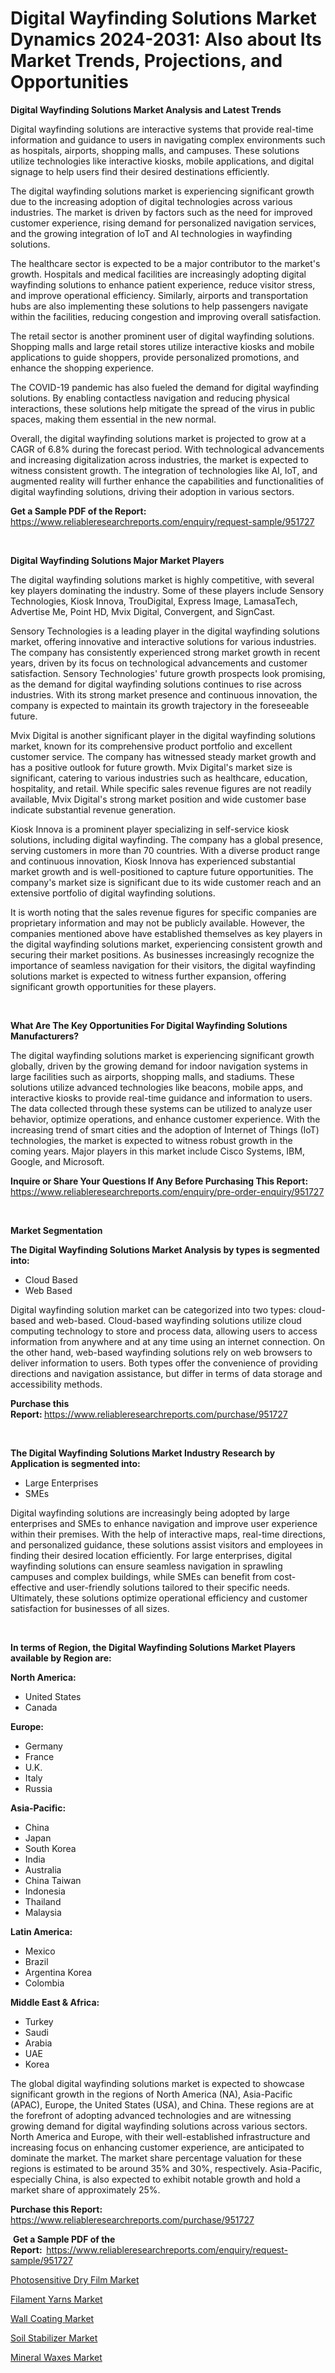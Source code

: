 <p><h1>Digital Wayfinding Solutions Market Dynamics 2024-2031: Also about Its Market Trends, Projections, and Opportunities</h1></p><p><strong>Digital Wayfinding Solutions Market Analysis and Latest Trends</strong></p>
<p><p>Digital wayfinding solutions are interactive systems that provide real-time information and guidance to users in navigating complex environments such as hospitals, airports, shopping malls, and campuses. These solutions utilize technologies like interactive kiosks, mobile applications, and digital signage to help users find their desired destinations efficiently.</p><p>The digital wayfinding solutions market is experiencing significant growth due to the increasing adoption of digital technologies across various industries. The market is driven by factors such as the need for improved customer experience, rising demand for personalized navigation services, and the growing integration of IoT and AI technologies in wayfinding solutions.</p><p>The healthcare sector is expected to be a major contributor to the market's growth. Hospitals and medical facilities are increasingly adopting digital wayfinding solutions to enhance patient experience, reduce visitor stress, and improve operational efficiency. Similarly, airports and transportation hubs are also implementing these solutions to help passengers navigate within the facilities, reducing congestion and improving overall satisfaction.</p><p>The retail sector is another prominent user of digital wayfinding solutions. Shopping malls and large retail stores utilize interactive kiosks and mobile applications to guide shoppers, provide personalized promotions, and enhance the shopping experience.</p><p>The COVID-19 pandemic has also fueled the demand for digital wayfinding solutions. By enabling contactless navigation and reducing physical interactions, these solutions help mitigate the spread of the virus in public spaces, making them essential in the new normal.</p><p>Overall, the digital wayfinding solutions market is projected to grow at a CAGR of 6.8% during the forecast period. With technological advancements and increasing digitalization across industries, the market is expected to witness consistent growth. The integration of technologies like AI, IoT, and augmented reality will further enhance the capabilities and functionalities of digital wayfinding solutions, driving their adoption in various sectors.</p></p>
<p><strong>Get a Sample PDF of the Report:&nbsp;</strong> <a href="https://www.reliableresearchreports.com/enquiry/request-sample/951727">https://www.reliableresearchreports.com/enquiry/request-sample/951727</a></p>
<p>&nbsp;</p>
<p><strong>Digital Wayfinding Solutions Major Market Players</strong></p>
<p><p>The digital wayfinding solutions market is highly competitive, with several key players dominating the industry. Some of these players include Sensory Technologies, Kiosk Innova, TrouDigital, Express Image, LamasaTech, Advertise Me, Point HD, Mvix Digital, Convergent, and SignCast.</p><p>Sensory Technologies is a leading player in the digital wayfinding solutions market, offering innovative and interactive solutions for various industries. The company has consistently experienced strong market growth in recent years, driven by its focus on technological advancements and customer satisfaction. Sensory Technologies' future growth prospects look promising, as the demand for digital wayfinding solutions continues to rise across industries. With its strong market presence and continuous innovation, the company is expected to maintain its growth trajectory in the foreseeable future.</p><p>Mvix Digital is another significant player in the digital wayfinding solutions market, known for its comprehensive product portfolio and excellent customer service. The company has witnessed steady market growth and has a positive outlook for future growth. Mvix Digital's market size is significant, catering to various industries such as healthcare, education, hospitality, and retail. While specific sales revenue figures are not readily available, Mvix Digital's strong market position and wide customer base indicate substantial revenue generation.</p><p>Kiosk Innova is a prominent player specializing in self-service kiosk solutions, including digital wayfinding. The company has a global presence, serving customers in more than 70 countries. With a diverse product range and continuous innovation, Kiosk Innova has experienced substantial market growth and is well-positioned to capture future opportunities. The company's market size is significant due to its wide customer reach and an extensive portfolio of digital wayfinding solutions.</p><p>It is worth noting that the sales revenue figures for specific companies are proprietary information and may not be publicly available. However, the companies mentioned above have established themselves as key players in the digital wayfinding solutions market, experiencing consistent growth and securing their market positions. As businesses increasingly recognize the importance of seamless navigation for their visitors, the digital wayfinding solutions market is expected to witness further expansion, offering significant growth opportunities for these players.</p></p>
<p>&nbsp;</p>
<p><strong>What Are The Key Opportunities For Digital Wayfinding Solutions Manufacturers?</strong></p>
<p><p>The digital wayfinding solutions market is experiencing significant growth globally, driven by the growing demand for indoor navigation systems in large facilities such as airports, shopping malls, and stadiums. These solutions utilize advanced technologies like beacons, mobile apps, and interactive kiosks to provide real-time guidance and information to users. The data collected through these systems can be utilized to analyze user behavior, optimize operations, and enhance customer experience. With the increasing trend of smart cities and the adoption of Internet of Things (IoT) technologies, the market is expected to witness robust growth in the coming years. Major players in this market include Cisco Systems, IBM, Google, and Microsoft.</p></p>
<p><strong>Inquire or Share Your Questions If Any Before Purchasing This Report:</strong> <a href="https://www.reliableresearchreports.com/enquiry/pre-order-enquiry/951727">https://www.reliableresearchreports.com/enquiry/pre-order-enquiry/951727</a></p>
<p>&nbsp;</p>
<p><strong>Market Segmentation</strong></p>
<p><strong>The Digital Wayfinding Solutions Market Analysis by types is segmented into:</strong></p>
<p><ul><li>Cloud Based</li><li>Web Based</li></ul></p>
<p><p>Digital wayfinding solution market can be categorized into two types: cloud-based and web-based. Cloud-based wayfinding solutions utilize cloud computing technology to store and process data, allowing users to access information from anywhere and at any time using an internet connection. On the other hand, web-based wayfinding solutions rely on web browsers to deliver information to users. Both types offer the convenience of providing directions and navigation assistance, but differ in terms of data storage and accessibility methods.</p></p>
<p><strong>Purchase this Report:&nbsp;</strong><a href="https://www.reliableresearchreports.com/purchase/951727">https://www.reliableresearchreports.com/purchase/951727</a></p>
<p>&nbsp;</p>
<p><strong>The Digital Wayfinding Solutions Market Industry Research by Application is segmented into:</strong></p>
<p><ul><li>Large Enterprises</li><li>SMEs</li></ul></p>
<p><p>Digital wayfinding solutions are increasingly being adopted by large enterprises and SMEs to enhance navigation and improve user experience within their premises. With the help of interactive maps, real-time directions, and personalized guidance, these solutions assist visitors and employees in finding their desired location efficiently. For large enterprises, digital wayfinding solutions can ensure seamless navigation in sprawling campuses and complex buildings, while SMEs can benefit from cost-effective and user-friendly solutions tailored to their specific needs. Ultimately, these solutions optimize operational efficiency and customer satisfaction for businesses of all sizes.</p></p>
<p>&nbsp;</p>
<p><strong>In terms of Region, the Digital Wayfinding Solutions Market Players available by Region are:</strong></p>
<p>
    <p> <strong> North America: </strong>
        <ul>
            <li>United States</li>
            <li>Canada</li>
        </ul>
        </p> 
    <p> <strong> Europe: </strong>
        <ul>
            <li>Germany</li>
            <li>France</li>
            <li>U.K.</li>
            <li>Italy</li>
            <li>Russia</li>
        </ul>
        </p> 
    <p> <strong> Asia-Pacific: </strong>
        <ul>
            <li>China</li>
            <li>Japan</li>
            <li>South Korea</li>
            <li>India</li>
            <li>Australia</li>
            <li>China Taiwan</li>
            <li>Indonesia</li>
            <li>Thailand</li>
            <li>Malaysia</li>
        </ul>
        </p> 
    <p> <strong> Latin America: </strong>
        <ul>
            <li>Mexico</li>
            <li>Brazil</li>
            <li>Argentina Korea</li>
            <li>Colombia</li>
        </ul>
        </p> 
    <p> <strong> Middle East & Africa: </strong>
        <ul>
            <li>Turkey</li>
            <li>Saudi</li>
            <li>Arabia</li>
            <li>UAE</li>
            <li>Korea</li>
        </ul>
    </p>
    </p>
<p><p>The global digital wayfinding solutions market is expected to showcase significant growth in the regions of North America (NA), Asia-Pacific (APAC), Europe, the United States (USA), and China. These regions are at the forefront of adopting advanced technologies and are witnessing growing demand for digital wayfinding solutions across various sectors. North America and Europe, with their well-established infrastructure and increasing focus on enhancing customer experience, are anticipated to dominate the market. The market share percentage valuation for these regions is estimated to be around 35% and 30%, respectively. Asia-Pacific, especially China, is also expected to exhibit notable growth and hold a market share of approximately 25%.</p></p>
<p><strong>Purchase this Report: </strong><a href="https://www.reliableresearchreports.com/purchase/951727">https://www.reliableresearchreports.com/purchase/951727</a></p>
<p>&nbsp;<strong>Get a Sample PDF of the Report:&nbsp;&nbsp;</strong><a href="https://www.reliableresearchreports.com/enquiry/request-sample/951727">https://www.reliableresearchreports.com/enquiry/request-sample/951727</a></p>
<p><strong></strong></p>
<p><p><a href="https://medium.com/@kevenjewess/photosensitive-dry-film-market-share-evolution-and-market-growth-trends-2024-2031-e953e3909eda">Photosensitive Dry Film Market</a></p><p><a href="https://medium.com/@kevenjewess/filament-yarns-nbsp-market-focuses-on-market-share-size-and-projected-forecast-till-2031-ebd469901865">Filament Yarns Market</a></p><p><a href="https://medium.com/p/db9cc293c27e/edit">Wall Coating Market</a></p><p><a href="https://medium.com/@kevenjewess/soil-stabilizer-market-trends-forecast-and-competitive-analysis-to-2031-01b434b5b01b">Soil Stabilizer Market</a></p><p><a href="https://medium.com/@kevenjewess/mineral-waxes-nbsp-market-focuses-on-market-share-size-and-projected-forecast-till-2031-24c08649787c">Mineral Waxes Market</a></p></p>